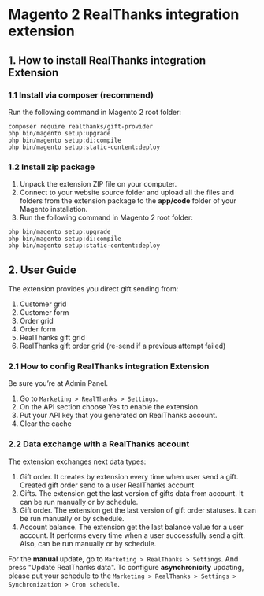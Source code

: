 # Magento 2 RealThanks integration extension

## 1. How to install RealThanks integration Extension

### 1.1 Install via composer (recommend)

Run the following command in Magento 2 root folder:

```
composer require realthanks/gift-provider
php bin/magento setup:upgrade
php bin/magento setup:di:compile
php bin/magento setup:static-content:deploy
```

### 1.2 Install zip package
1. Unpack the extension ZIP file on your computer.
2. Connect to your website source folder and upload all the files and folders from the extension package
   to the **app/code** folder of your Magento installation.
3. Run the following command in Magento 2 root folder:
```
php bin/magento setup:upgrade
php bin/magento setup:di:compile
php bin/magento setup:static-content:deploy
```

## 2. User Guide

The extension provides you direct gift sending from:
1. Customer grid
2. Customer form
3. Order grid
4. Order form
5. RealThanks gift grid
6. RealThanks gift order grid (re-send if a previous attempt failed)


### 2.1 How to config RealThanks integration Extension

Be sure you’re at Admin Panel.
1. Go to `Marketing > RealThanks > Settings`.
2. On the API section choose Yes to enable the extension.
3. Put your API key that you generated on RealThanks account.
4. Clear the cache

### 2.2 Data exchange with a RealThanks account 
The extension exchanges next data types:
1. Gift order. It creates by extension every time when user send a gift. Created gift order send to a user RealThanks account
2. Gifts. The extension get the last version of gifts data from account. It can be run manually or by schedule.
3. Gift order. The extension get the last version of gift order statuses. It can be run manually or by schedule.
4. Account balance. The extension get the last balance value for a user account. It performs every time when a user successfully send a gift. Also, can be run manually or by schedule.

For the **manual** update, go to `Marketing > RealThanks > Settings`. And press "Update RealThanks data".
To configure **asynchronicity** updating, please put your schedule to the 
`Marketing > RealThanks > Settings > Synchronization > Cron schedule`.
